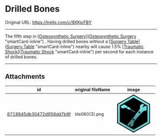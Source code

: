 # Drilled Bones

Original URL: https://trello.com/c/9XKjcFBY

---

The fifth step in [[Osteosynthetic Surgery](../Procedures/Osteosynthetic%20Surgery.md)]([Osteosynthetic Surgery](../Procedures/Osteosynthetic%20Surgery.md) "smartCard-inline") . Having drilled bones without a [[Surgery Table](../Items/Surgery%20Table.md)]([Surgery Table](../Items/Surgery%20Table.md) "smartCard-inline") nearby will cause 1.5% [[Traumatic Shock](Traumatic%20Shock.md)]([Traumatic Shock](Traumatic%20Shock.md) "smartCard-inline") per second for each instance of drilled bones.

---

## Attachments

id | original fileName | image
---|---|---
[6718845db30472d958dd7b9f](./Drilled%20Bones%20-%20Attachments/6718845db30472d958dd7b9f.png) | tile060(3).png | ![tile060(3).png\|200](./Drilled%20Bones%20-%20Attachments/6718845db30472d958dd7b9f.png)